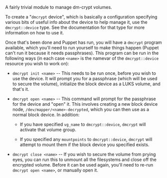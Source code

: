 A fairly trivial module to manage dm-crypt volumes.

To create a "`dmcrypt` device", which is basically a configuration
specifying various bits of useful info about the device to help manage it,
use the `dmcrypt::device` type.  See the documentation for that type for
more information on how to use it.

Once that's been done and Puppet has run, you will have a `dmcrypt` program
available, which you'll need to run yourself to make things happen (Puppet
can't run it because it needs passphrases).  This program can be run in the
following ways (in each case `<name>` is the namevar of the
`dmcrypt::device` resource you wish to work on):

* `dmcrypt init <name>` -- This needs to be run once, before you wish to use
  the device.  It will prompt you for a passphrase (which will be used to
  secure the volume), initialize the block device as a LUKS volume, and
  that's it.

* `dmcrypt open <name>` -- This command will prompt for the passphrase for
  the device and "open" it.  This involves creating a new block device node,
  `/dev/mapper/<name>-decrypted`, which you can then use as a normal block
  device.  In addition:
  
  * If you have specified `vg_name` to `dmcrypt::device`, `dmcrypt`
    will activate that volume group.
  
  * If you specified any `mountpoints` to `dmcrypt::device`, `dmcrypt` will
    attempt to mount them if the block device you specified exists.

* `dmcrypt close <name>` -- If you wish to secure the volume from prying
  eyes, you can run this to unmount all the filesystems and close off the
  encrypted volume.  Before it can be used again, you'll need to re-run
  `dmcrypt open <name>`, or manually open it.

